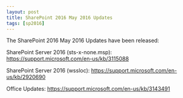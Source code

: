 ```yaml
---
layout: post
title: SharePoint 2016 May 2016 Updates
tags: [sp2016]
---
```


The SharePoint 2016 May 2016 Updates have been released:

SharePoint Server 2016 (sts-x-none.msp): <https://support.microsoft.com/en-us/kb/3115088>

SharePoint Server 2016 (wssloc): <https://support.microsoft.com/en-us/kb/2920690>

Office Updates: <https://support.microsoft.com/en-us/kb/3143491>